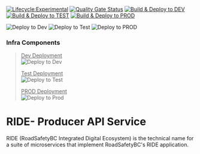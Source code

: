 [![Lifecycle:Experimental](https://img.shields.io/badge/Lifecycle-Experimental-339999)](<Redirect-URL>) [![Quality Gate Status](https://sonarcloud.io/api/project_badges/measure?project=bcgov_rsbc-ride-producer-api&metric=alert_status)](https://sonarcloud.io/summary/new_code?id=bcgov_rsbc-ride-producer-api)  [![Build & Deploy to DEV](https://github.com/bcgov/rsbc-ride-producer-api/actions/workflows/build_push_pr_onopen_devdeploy.yml/badge.svg?branch=release%2F1_1)](https://github.com/bcgov/rsbc-ride-producer-api/actions/workflows/build_push_pr_onopen_devdeploy.yml)  [![Build & Deploy to TEST](https://github.com/bcgov/rsbc-ride-producer-api/actions/workflows/build_push_pr_onopen_testdeploy.yml/badge.svg)](https://github.com/bcgov/rsbc-ride-producer-api/actions/workflows/build_push_pr_onopen_testdeploy.yml)  [![Build & Deploy to PROD](https://github.com/bcgov/rsbc-ride-producer-api/actions/workflows/build_push_pr_onopen_proddeploy.yml/badge.svg)](https://github.com/bcgov/rsbc-ride-producer-api/actions/workflows/build_push_pr_onopen_proddeploy.yml)  


![Deploy to Dev](https://gitops-shared.apps.silver.devops.gov.bc.ca/api/badge?name=be5301-ride-producer-api-dev&revision=true) ![Deploy to Test](https://gitops-shared.apps.silver.devops.gov.bc.ca/api/badge?name=be5301-ride-producer-api-test&revision=true) ![Deploy to PROD](https://gitops-shared.apps.silver.devops.gov.bc.ca/api/badge?name=be5301-ride-producer-api-prod&revision=true)    

### <b>Infra Components</b>  
><u>Dev Deployment</u>   
>![Deploy to Dev](https://argocd-shared.apps.silver.devops.gov.bc.ca/api/badge?name=be5301-ride-infrastructure-dev&revision=true)
>
><u>Test Deployment</u>  
>![Deploy to Test](https://argocd-shared.apps.silver.devops.gov.bc.ca/api/badge?name=be5301-ride-infrastructure-test&revision=true)
>
><u>PROD Deployment</u>    
![Deploy to Prod](https://argocd-shared.apps.silver.devops.gov.bc.ca/api/badge?name=be5301-ride-infrastructure-test&revision=true)  



# RIDE- Producer API Service

RIDE (RoadSafetyBC Integrated Digital Ecosystem) is the technical name for a suite of microservices that implement RoadSafetyBC's RIDE application.    
